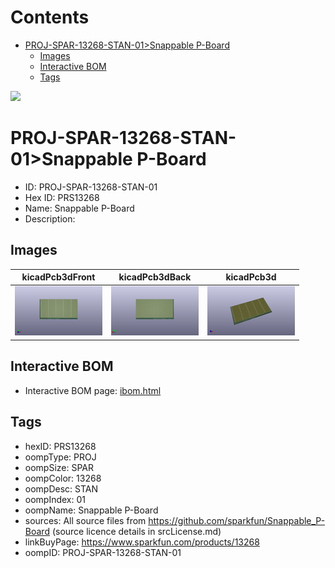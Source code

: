 



Contents
========

* [PROJ-SPAR-13268-STAN-01>Snappable P-Board](#proj-spar-13268-stan-01snappable-p-board)
	* [Images](#images)
	* [Interactive BOM](#interactive-bom)
	* [Tags](#tags)
  
![][im]
# PROJ-SPAR-13268-STAN-01>Snappable P-Board

- ID: PROJ-SPAR-13268-STAN-01
- Hex ID: PRS13268
- Name: Snappable P-Board
- Description: 

## Images
  
  

|kicadPcb3dFront|kicadPcb3dBack|kicadPcb3d|
| :---: | :---: | :---: |
|[![kicadPcb3dFront](kicadPcb3dFront_140.png)](kicadPcb3dFront_600.png)|[![kicadPcb3dBack](kicadPcb3dBack_140.png)](kicadPcb3dBack_600.png)|[![kicadPcb3d](kicadPcb3d_140.png)](kicadPcb3d_600.png)|

## Interactive BOM

- Interactive BOM page: [ibom.html](kicad/bom/ibom.html)

## Tags

- hexID: PRS13268
- oompType: PROJ
- oompSize: SPAR
- oompColor: 13268
- oompDesc: STAN
- oompIndex: 01
- oompName: Snappable P-Board
- sources: All source files from https://github.com/sparkfun/Snappable_P-Board (source licence details in srcLicense.md)
- linkBuyPage: https://www.sparkfun.com/products/13268
- oompID: PROJ-SPAR-13268-STAN-01



[im]: kicadPcb3d_450.png
